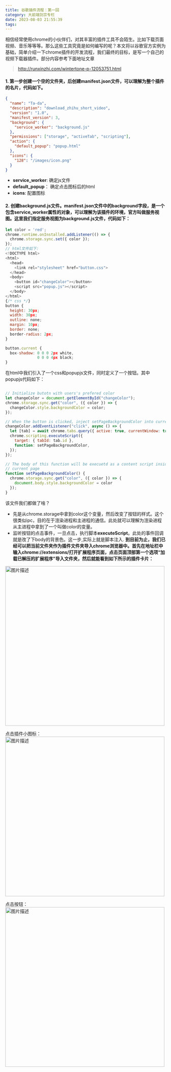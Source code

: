 ```yaml
---
title: 谷歌插件流程：第一回
category: 大前端剑宗专栏
date: 2023-08-03 21:55:39
tags:
---
```

相信经常使用chrome的小伙伴们，对其丰富的插件工具不会陌生。比如下载页面视频、音乐等等等。那么这些工具究竟是如何编写的呢？本文将以谷歌官方实例为基础，简单介绍一下chrome插件的开发流程，我们最终的目标，是写一个自己的视频下载器插件。部分内容参考下面地址文章
> http://runxinzhi.com/wintertone-p-12053751.html

#### 1. 第一步创建一个空的文件夹，后创建manifest.json文件，可以理解为整个插件的名片，代码如下。
```json
{
  "name": "Ta-da",
  "description": "download_zhihu_short_video",
  "version": "1.0",
  "manifest_version": 3,
  "background": {
    "service_worker": "background.js"
  },
  "permissions": ["storage", "activeTab", "scripting"],
  "action": {
    "default_popup": "popup.html"
  },
  "icons": {
    "128": "/images/icon.png"
  }
}  
```
- **service_worker**: 确定js文件
- **default_popup**： 确定点击图标后的html
- **icons**: 配置图标

#### 2. 创建background.js文件。manifest.json文件中的background字段，是一个包含service_worker属性的对象，可以理解为该插件的环境，官方叫做服务视图。这里我们指定服务视图为background.js文件，代码如下：
```javascript
let color = 'red';
chrome.runtime.onInstalled.addListener(() => {
  chrome.storage.sync.set({ color });
});
// html文件如下:
<!DOCTYPE html>
<html>
  <head>
    <link rel="stylesheet" href="button.css">
  </head>
  <body>
    <button id="changeColor"></button>
    <script src="popup.js"></script>
  </body>
</html>
{/* css */}
button {
  height: 30px;
  width: 30px;
  outline: none;
  margin: 10px;
  border: none;
  border-radius: 2px;
}

button.current {
  box-shadow: 0 0 0 2px white,
              0 0 0 4px black;
}

```
在html中我们引入了一个css和popupjs文件，同时定义了一个按钮。其中popupjs代码如下：
```javascript

// Initialize butotn with users's prefered color
let changeColor = document.getElementById("changeColor");
chrome.storage.sync.get("color", ({ color }) => {
  changeColor.style.backgroundColor = color;
});

// When the button is clicked, inject setPageBackgroundColor into current page
changeColor.addEventListener("click", async () => {
  let [tab] = await chrome.tabs.query({ active: true, currentWindow: true });
  chrome.scripting.executeScript({
    target: { tabId: tab.id },
    function: setPageBackgroundColor,
  });
});

// The body of this function will be execuetd as a content script inside the
// current page
function setPageBackgroundColor() {
  chrome.storage.sync.get("color", ({ color }) => {
    document.body.style.backgroundColor = color
  });
}
```
该文件我们都做了啥？
- 先是从chrome.storage中拿到color这个变量，然后改变了按钮的样式。这个很类似ipc，目的在于渲染进程和主进程的通信。此处就可以理解为渲染进程从主进程中拿到了一个叫做color的变量。
- 监听按钮的点击事件，一旦点击，执行脚本**executeScript**。此处的事件回调就是改了下body的背景色。这一步,实际上就是脚本注入.
**到目前为止，我们已经可以把当前文件夹作为插件文件夹导入chrome浏览器中。首先在地址栏中输入chrome://extensions/打开扩展程序页面，点击页面顶部第一个选项“加载已解压的扩展程序”导入文件夹，然后就能看到如下所示的插件卡片：**
<img src="/img/chrome1.png" alt="图片描述" width="500">

点击插件小图标：
<img src="/img/chrome2.png" alt="图片描述" width="500">

点击按钮：
<img src="/img/chrome3.png" alt="图片描述" width="500">




